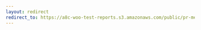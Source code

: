 ```yaml
---
layout: redirect
redirect_to: https://a8c-woo-test-reports.s3.amazonaws.com/public/pr-merge/38513/api/index.html
---
```


